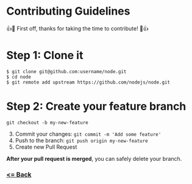 # Contributing Guidelines
:+1::tada: First off, thanks for taking the time to contribute! :tada::+1:

# Step 1: Clone it
```
$ git clone git@github.com:username/node.git
$ cd node
$ git remote add upstream https://github.com/nodejs/node.git
```

# Step 2: Create your feature branch
`git checkout -b my-new-feature`

3. Commit your changes: `git commit -m 'Add some feature'`
4. Push to the branch: `git push origin my-new-feature`
5. Create new Pull Request

**After your pull request is merged**, you can safely delete your branch.

### [<= Back](PROJECT_URL)